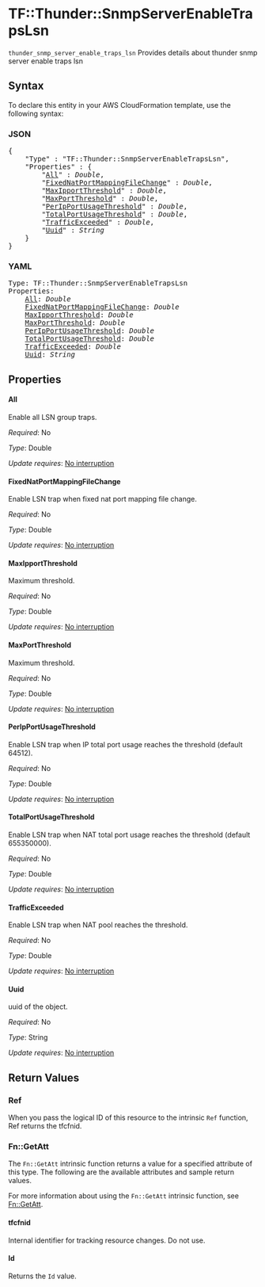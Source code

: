 # TF::Thunder::SnmpServerEnableTrapsLsn

`thunder_snmp_server_enable_traps_lsn` Provides details about thunder snmp server enable traps lsn

## Syntax

To declare this entity in your AWS CloudFormation template, use the following syntax:

### JSON

<pre>
{
    "Type" : "TF::Thunder::SnmpServerEnableTrapsLsn",
    "Properties" : {
        "<a href="#all" title="All">All</a>" : <i>Double</i>,
        "<a href="#fixednatportmappingfilechange" title="FixedNatPortMappingFileChange">FixedNatPortMappingFileChange</a>" : <i>Double</i>,
        "<a href="#maxipportthreshold" title="MaxIpportThreshold">MaxIpportThreshold</a>" : <i>Double</i>,
        "<a href="#maxportthreshold" title="MaxPortThreshold">MaxPortThreshold</a>" : <i>Double</i>,
        "<a href="#peripportusagethreshold" title="PerIpPortUsageThreshold">PerIpPortUsageThreshold</a>" : <i>Double</i>,
        "<a href="#totalportusagethreshold" title="TotalPortUsageThreshold">TotalPortUsageThreshold</a>" : <i>Double</i>,
        "<a href="#trafficexceeded" title="TrafficExceeded">TrafficExceeded</a>" : <i>Double</i>,
        "<a href="#uuid" title="Uuid">Uuid</a>" : <i>String</i>
    }
}
</pre>

### YAML

<pre>
Type: TF::Thunder::SnmpServerEnableTrapsLsn
Properties:
    <a href="#all" title="All">All</a>: <i>Double</i>
    <a href="#fixednatportmappingfilechange" title="FixedNatPortMappingFileChange">FixedNatPortMappingFileChange</a>: <i>Double</i>
    <a href="#maxipportthreshold" title="MaxIpportThreshold">MaxIpportThreshold</a>: <i>Double</i>
    <a href="#maxportthreshold" title="MaxPortThreshold">MaxPortThreshold</a>: <i>Double</i>
    <a href="#peripportusagethreshold" title="PerIpPortUsageThreshold">PerIpPortUsageThreshold</a>: <i>Double</i>
    <a href="#totalportusagethreshold" title="TotalPortUsageThreshold">TotalPortUsageThreshold</a>: <i>Double</i>
    <a href="#trafficexceeded" title="TrafficExceeded">TrafficExceeded</a>: <i>Double</i>
    <a href="#uuid" title="Uuid">Uuid</a>: <i>String</i>
</pre>

## Properties

#### All

Enable all LSN group traps.

_Required_: No

_Type_: Double

_Update requires_: [No interruption](https://docs.aws.amazon.com/AWSCloudFormation/latest/UserGuide/using-cfn-updating-stacks-update-behaviors.html#update-no-interrupt)

#### FixedNatPortMappingFileChange

Enable LSN trap when fixed nat port mapping file change.

_Required_: No

_Type_: Double

_Update requires_: [No interruption](https://docs.aws.amazon.com/AWSCloudFormation/latest/UserGuide/using-cfn-updating-stacks-update-behaviors.html#update-no-interrupt)

#### MaxIpportThreshold

Maximum threshold.

_Required_: No

_Type_: Double

_Update requires_: [No interruption](https://docs.aws.amazon.com/AWSCloudFormation/latest/UserGuide/using-cfn-updating-stacks-update-behaviors.html#update-no-interrupt)

#### MaxPortThreshold

Maximum threshold.

_Required_: No

_Type_: Double

_Update requires_: [No interruption](https://docs.aws.amazon.com/AWSCloudFormation/latest/UserGuide/using-cfn-updating-stacks-update-behaviors.html#update-no-interrupt)

#### PerIpPortUsageThreshold

Enable LSN trap when IP total port usage reaches the threshold (default 64512).

_Required_: No

_Type_: Double

_Update requires_: [No interruption](https://docs.aws.amazon.com/AWSCloudFormation/latest/UserGuide/using-cfn-updating-stacks-update-behaviors.html#update-no-interrupt)

#### TotalPortUsageThreshold

Enable LSN trap when NAT total port usage reaches the threshold (default 655350000).

_Required_: No

_Type_: Double

_Update requires_: [No interruption](https://docs.aws.amazon.com/AWSCloudFormation/latest/UserGuide/using-cfn-updating-stacks-update-behaviors.html#update-no-interrupt)

#### TrafficExceeded

Enable LSN trap when NAT pool reaches the threshold.

_Required_: No

_Type_: Double

_Update requires_: [No interruption](https://docs.aws.amazon.com/AWSCloudFormation/latest/UserGuide/using-cfn-updating-stacks-update-behaviors.html#update-no-interrupt)

#### Uuid

uuid of the object.

_Required_: No

_Type_: String

_Update requires_: [No interruption](https://docs.aws.amazon.com/AWSCloudFormation/latest/UserGuide/using-cfn-updating-stacks-update-behaviors.html#update-no-interrupt)

## Return Values

### Ref

When you pass the logical ID of this resource to the intrinsic `Ref` function, Ref returns the tfcfnid.

### Fn::GetAtt

The `Fn::GetAtt` intrinsic function returns a value for a specified attribute of this type. The following are the available attributes and sample return values.

For more information about using the `Fn::GetAtt` intrinsic function, see [Fn::GetAtt](https://docs.aws.amazon.com/AWSCloudFormation/latest/UserGuide/intrinsic-function-reference-getatt.html).

#### tfcfnid

Internal identifier for tracking resource changes. Do not use.

#### Id

Returns the <code>Id</code> value.

